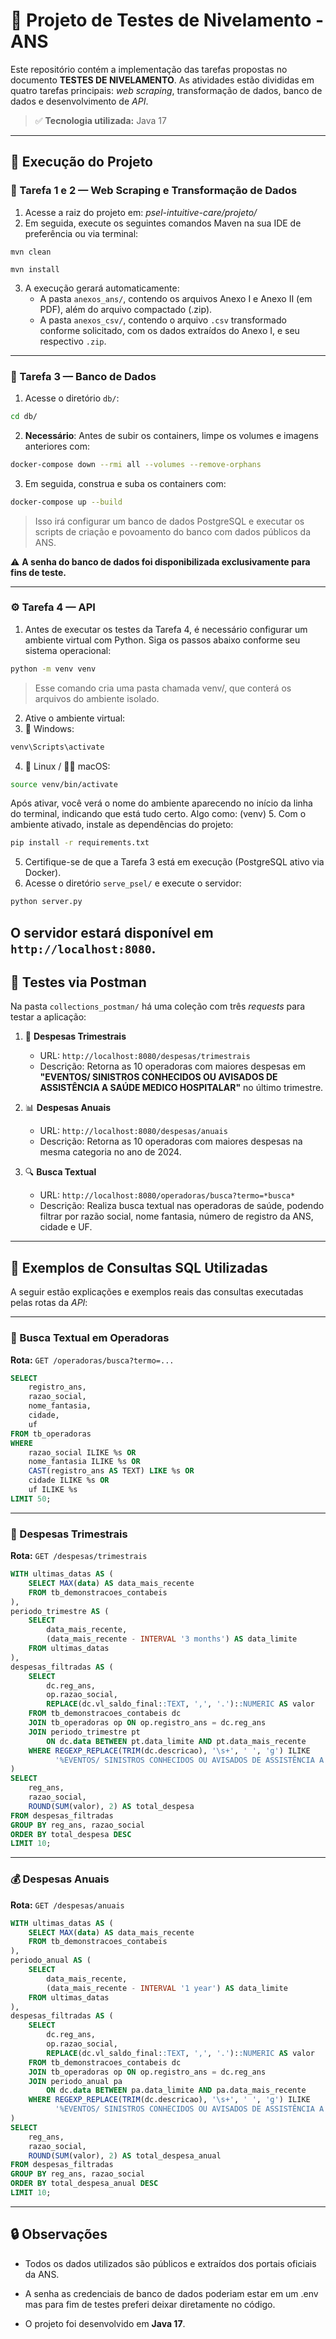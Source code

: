 # 📌 Projeto de Testes de Nivelamento - ANS

Este repositório contém a implementação das tarefas propostas no documento **TESTES DE NIVELAMENTO**. As atividades estão divididas em quatro tarefas principais: *web scraping*, transformação de dados, banco de dados e desenvolvimento de *API*.

> ✅ **Tecnologia utilizada:** Java 17

---

## 🚀 Execução do Projeto

### 📄  Tarefa 1 e 2 — Web Scraping e Transformação de Dados

1.  Acesse a raiz do projeto em: *psel-intuitive-care/projeto/*
2. Em seguida, execute os seguintes comandos Maven na sua IDE de preferência ou via terminal:
 ```
mvn clean
```
 ```
mvn install
```
3. A execução gerará automaticamente:
   - A pasta `anexos_ans/`, contendo os arquivos Anexo I e Anexo II (em PDF), além do arquivo compactado (.zip).
   - A pasta `anexos_csv/`, contendo o arquivo `.csv` transformado conforme solicitado, com os dados extraídos do Anexo I, e seu respectivo `.zip`.

---

### 🐘 Tarefa 3 — Banco de Dados

1. Acesse o diretório `db/`:

```bash
cd db/
```

2. **Necessário**: Antes de subir os containers, limpe os volumes e imagens anteriores com:

```bash
docker-compose down --rmi all --volumes --remove-orphans
```

3. Em seguida, construa e suba os containers com:

```bash
docker-compose up --build
```

> Isso irá configurar um banco de dados PostgreSQL e executar os scripts de criação e povoamento do banco com dados públicos da ANS.

⚠️ **A senha do banco de dados foi disponibilizada exclusivamente para fins de teste.**

---

### ⚙️ Tarefa 4 — API
1. Antes de executar os testes da Tarefa 4, é necessário configurar um ambiente virtual com Python. Siga os passos abaixo conforme seu sistema operacional:
```bash
python -m venv venv
```
> Esse comando cria uma pasta chamada venv/, que conterá os arquivos do ambiente isolado.

2. Ative o ambiente virtual:
3. 🔵 Windows:
 ```bash
venv\Scripts\activate
```
4. 🐧 Linux / 🧑‍🍳 macOS:
 ```bash
source venv/bin/activate
```
Após ativar, você verá o nome do ambiente aparecendo no início da linha do terminal, indicando que está tudo certo. Algo como: (venv)
5. Com o ambiente ativado, instale as dependências do projeto:
 ```bash
pip install -r requirements.txt
```
5. Certifique-se de que a Tarefa 3 está em execução (PostgreSQL ativo via Docker).
6. Acesse o diretório `serve_psel/` e execute o servidor:
```bash
python server.py
```
O servidor estará disponível em `http://localhost:8080`.
---

## 🧪 Testes via Postman

Na pasta `collections_postman/` há uma coleção com três *requests* para testar a aplicação:

1. 📅  **Despesas Trimestrais**
   - URL: `http://localhost:8080/despesas/trimestrais`
   - Descrição: Retorna as 10 operadoras com maiores despesas em **"EVENTOS/ SINISTROS CONHECIDOS OU AVISADOS DE ASSISTÊNCIA A SAÚDE MEDICO HOSPITALAR"** no último trimestre.

2. 📊 **Despesas Anuais**
   - URL: `http://localhost:8080/despesas/anuais`
   - Descrição: Retorna as 10 operadoras com maiores despesas na mesma categoria no ano de 2024.

3. 🔍 **Busca Textual**
   - URL: `http://localhost:8080/operadoras/busca?termo=*busca*`
   - Descrição: Realiza busca textual nas operadoras de saúde, podendo filtrar por razão social, nome fantasia, número de registro da ANS, cidade e UF.

---

## 🧪 Exemplos de Consultas SQL Utilizadas

A seguir estão explicações e exemplos reais das consultas executadas pelas rotas da *API*:

---

### 🔎 Busca Textual em Operadoras

**Rota:** `GET /operadoras/busca?termo=...`

```sql
SELECT 
    registro_ans,
    razao_social,
    nome_fantasia,
    cidade,
    uf
FROM tb_operadoras 
WHERE 
    razao_social ILIKE %s OR
    nome_fantasia ILIKE %s OR
    CAST(registro_ans AS TEXT) LIKE %s OR
    cidade ILIKE %s OR
    uf ILIKE %s
LIMIT 50;
```

---

### 💸 Despesas Trimestrais

**Rota:** `GET /despesas/trimestrais`

```sql
WITH ultimas_datas AS (
    SELECT MAX(data) AS data_mais_recente 
    FROM tb_demonstracoes_contabeis
),
periodo_trimestre AS (
    SELECT 
        data_mais_recente,
        (data_mais_recente - INTERVAL '3 months') AS data_limite
    FROM ultimas_datas
),
despesas_filtradas AS (
    SELECT 
        dc.reg_ans,
        op.razao_social,
        REPLACE(dc.vl_saldo_final::TEXT, ',', '.')::NUMERIC AS valor    
    FROM tb_demonstracoes_contabeis dc
    JOIN tb_operadoras op ON op.registro_ans = dc.reg_ans
    JOIN periodo_trimestre pt 
        ON dc.data BETWEEN pt.data_limite AND pt.data_mais_recente
    WHERE REGEXP_REPLACE(TRIM(dc.descricao), '\s+', ' ', 'g') ILIKE 
          '%EVENTOS/ SINISTROS CONHECIDOS OU AVISADOS DE ASSISTÊNCIA A SAÚDE MEDICO HOSPITALAR%'
)
SELECT 
    reg_ans,
    razao_social,
    ROUND(SUM(valor), 2) AS total_despesa
FROM despesas_filtradas
GROUP BY reg_ans, razao_social
ORDER BY total_despesa DESC
LIMIT 10;
```

---

### 💰 Despesas Anuais

**Rota:** `GET /despesas/anuais`

```sql
WITH ultimas_datas AS (
    SELECT MAX(data) AS data_mais_recente 
    FROM tb_demonstracoes_contabeis
),
periodo_anual AS (
    SELECT 
        data_mais_recente,
        (data_mais_recente - INTERVAL '1 year') AS data_limite
    FROM ultimas_datas
),
despesas_filtradas AS (
    SELECT 
        dc.reg_ans,
        op.razao_social,
        REPLACE(dc.vl_saldo_final::TEXT, ',', '.')::NUMERIC AS valor   
    FROM tb_demonstracoes_contabeis dc
    JOIN tb_operadoras op ON op.registro_ans = dc.reg_ans
    JOIN periodo_anual pa
        ON dc.data BETWEEN pa.data_limite AND pa.data_mais_recente
    WHERE REGEXP_REPLACE(TRIM(dc.descricao), '\s+', ' ', 'g') ILIKE 
          '%EVENTOS/ SINISTROS CONHECIDOS OU AVISADOS DE ASSISTÊNCIA A SAÚDE MEDICO HOSPITALAR%'
)
SELECT 
    reg_ans,
    razao_social,
    ROUND(SUM(valor), 2) AS total_despesa_anual
FROM despesas_filtradas
GROUP BY reg_ans, razao_social
ORDER BY total_despesa_anual DESC
LIMIT 10;
```

---

## :lock: Observações

- Todos os dados utilizados são públicos e extraídos dos portais oficiais da ANS.
- A senha as credenciais de banco de dados poderiam estar em um .env mas para fim de testes preferi deixar diretamente no código.

- O projeto foi desenvolvido em **Java 17**.